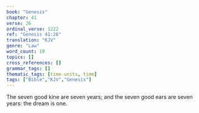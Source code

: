 ```yaml
---
book: "Genesis"
chapter: 41
verse: 26
ordinal_verse: 1222
ref: "Genesis 41:26"
translation: "KJV"
genre: "Law"
word_count: 19
topics: []
cross_references: []
grammar_tags: []
thematic_tags: [time-units, time]
tags: ["Bible","KJV","Genesis"]
---
```

The seven good kine are seven years; and the seven good ears are seven years: the dream is one.
